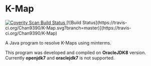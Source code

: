 # K-Map

<a href="https://scan.coverity.com/projects/chan9390-k-map">
  <img alt="Coverity Scan Build Status"
       src="https://scan.coverity.com/projects/10211/badge.svg"/>
</a> [![Build Status](https://travis-ci.org/Chan9390/K-Map.svg?branch=master)](https://travis-ci.org/Chan9390/K-Map)

A Java program to resolve K-Maps using minterms.

This program was developed and compiled on **OracleJDK8** version. Currently **openjdk7** and **oraclejdk7** is not supported.
